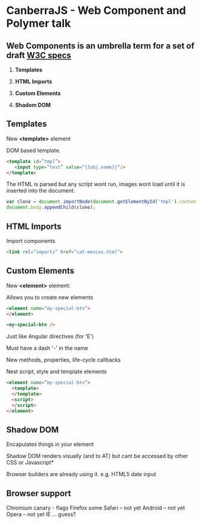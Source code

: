 CanberraJS - Web Component and Polymer talk
=============================

## Web Components is an umbrella term for a set of draft [W3C specs](http://www.w3.org/TR/components-intro/)

1. **Templates**

2. **HTML Imports**

3. **Custom Elements**

4. **Shadom DOM**




## Templates

New **&lt;template&gt;** element

DOM based template.


```html
<template id=”tmpl”>
   <input type=”text” value=”{{obj.name}}”/>
</template>
```

The HTML is parsed but any script wont run, images wont load until it is inserted into the document.

```javascript
var clone = document.importNode(document.getElementById('tmpl').content, true);
document.body.appendChild(clone);
```


## HTML Imports

Import components

```html
<link rel=”imports” href=”cat-movies.html”>
```


## Custom Elements

New **&lt;element&gt;** element:

Allows you to create new elements

```html
<element name=”my-special-btn”>
</element>

<my-special-btn />
```

Just like Angular directives (for 'E')

Must have a dash '-' in the name

New methods, properties, life-cycle callbacks

Nest script, style and template elements

```html
<element name=”my-special-btn”>
  <template>
  </template>
  <script>
  </script>
</element>
```


## Shadow DOM
Encapulates things in your element

Shadow DOM renders visually (and to AT) but cant be accessed by other CSS or Javascript*

Browser builders are already using it. e.g. HTML5 date input 


## Browser support 

Chromium canary - flags 
Firefox some
Safari – not yet
Android – not yet
Opera – not yet
IE … guess?








